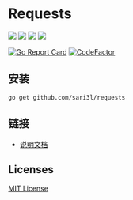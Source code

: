 # Requests
[![](https://img.shields.io/github/license/sari3l/requests?style=flat-square)](https://github.com/sari3l/requests/blob/main/LICENSE)
[![](https://img.shields.io/badge/made%20by-sari3l-blue?style=flat-square)](https://github.com/sari3l)
[![](https://img.shields.io/github/go-mod/go-version/sari3l/requests?style=flat-square)](https://go.dev/)
[![](https://img.shields.io/github/v/tag/sari3l/requests?style=flat-square)](https://github.com/sari3l/requests)

[![Go Report Card](https://goreportcard.com/badge/github.com/sari3l/requests)](https://goreportcard.com/report/github.com/sari3l/requests)
[![CodeFactor](https://www.codefactor.io/repository/github/sari3l/requests/badge)](https://www.codefactor.io/repository/github/sari3l/requests)

## 安装

```shell
go get github.com/sari3l/requests
```

## 链接

- [说明文档](https://requests.sari3l.com)

## Licenses

[MIT License](https://github.com/sari3l/requests/blob/main/LICENSE)